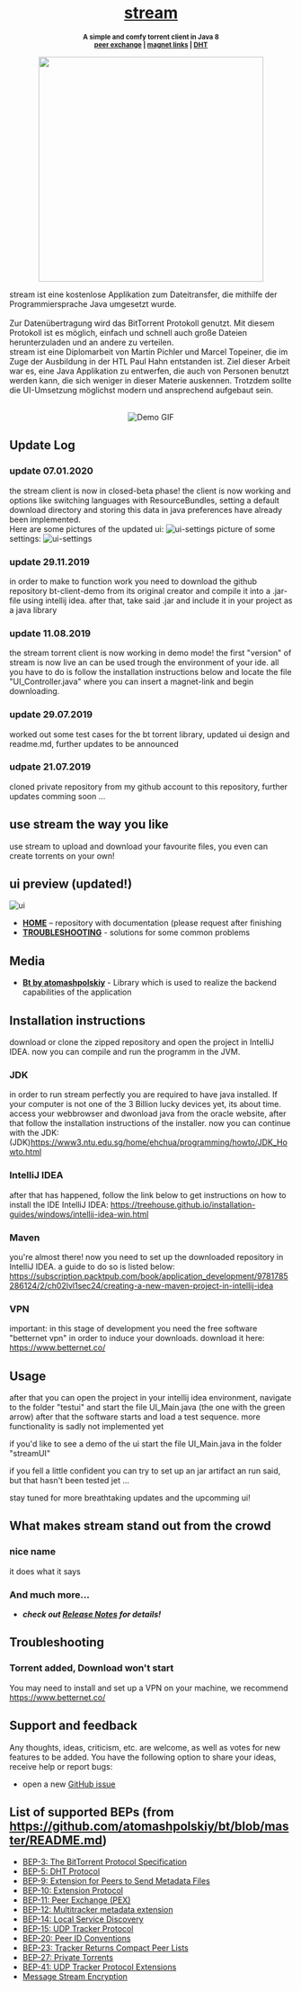 <h1 align="center">
    <a href="https://github.com/PichlerMartin/stream/">stream</a>
</h1>

<p align="center"><strong>
<sup>
A simple and comfy torrent client in Java 8
<br/><a href="http://bittorrent.org/beps/bep_0011.html">peer exchange</a> | <a href="http://bittorrent.org/beps/bep_0009.html">magnet links</a> | <a href="http://bittorrent.org/beps/bep_0005.html">DHT</a>
</sup>
</strong></p>

<p align="center"> 
<img src="https://i.ibb.co/28NTH0B/logo.png" height="400" widht="400">
    </p>
    stream ist eine kostenlose Applikation zum Dateitransfer, die mithilfe der Programmiersprache Java umgesetzt wurde.</br></br>
    Zur Datenübertragung wird das BitTorrent Protokoll genutzt. Mit diesem Protokoll ist es möglich, einfach und schnell auch große Dateien herunterzuladen und an andere zu verteilen.</br>
  stream ist eine Diplomarbeit von Martin Pichler und Marcel Topeiner, die im Zuge der Ausbildung in der HTL Paul Hahn entstanden ist.
  Ziel dieser Arbeit war es, eine Java Applikation zu entwerfen, die auch von Personen benutzt werden kann, die sich weniger in dieser Materie auskennen. Trotzdem sollte die UI-Umsetzung möglichst modern und ansprechend aufgebaut sein.</br></br>

<p align="center">
    <img src="https://i.ibb.co/QYwvCdj/demo.gif" alt="Demo GIF">
</p>

## Update Log

### update 07.01.2020
the stream client is now in closed-beta phase! the client is now working and options like switching languages with ResourceBundles, setting a default download directory and storing this data in java preferences have already been implemented.<br />
Here are some pictures of the updated ui:
![ui-settings](https://i.ibb.co/PmmC3p7/stream-UI-Add-Torrent.png)
picture of some settings:
![ui-settings](https://i.ibb.co/ZcqXhyS/stream-UI-Settings.png)
 
### update 29.11.2019
 in order to make to function work you need to download the github repository bt-client-demo from its original creator and compile it into a .jar-file using intellij idea. after that, take said .jar and include it in your project as a java library
 
### update 11.08.2019
 the stream torrent client is now working in demo mode! the first "version" of stream is now live an can be used trough the environment  of your ide. all you have to do is follow the installation instructions below and locate the file "UI_Controller.java" where you can insert a magnet-link and begin downloading.
 
### update 29.07.2019
 worked out some test cases for the bt torrent library, updated ui design and readme.md, 
 further updates to be announced
 
### udpate 21.07.2019
 cloned private repository from my github account to this repository, further updates comming soon ...
 
## use stream the way you like
 use stream to upload and download your favourite files, 
 you even can create torrents on your own!
 
## ui preview (updated!)
![ui](https://i.ibb.co/jrQTcF3/Entwurf3.png)

<!--
# splash screen preview
 ![splasj screen](https://i.ibb.co/G0877sL/Whats-App-Image-2019-07-29-at-01-07-26.jpg)
-->

<!--
# ui preview
 ![ui](https://i.ibb.co/ZHqmm01/MainPage.png)
-->

* **[HOME](https://github.com/PichlerMartin/stream)** – repository with documentation (please request after finishing
* **[TROUBLESHOOTING](#troubleshooting)** - solutions for some common problems

## Media

* **[Bt by atomashpolskiy](https://github.com/atomashpolskiy/bt)** - Library which is used to realize the backend capabilities of the application

## Installation instructions
 download or clone the zipped repository and open the project in
 IntelliJ IDEA. now you can compile and run the programm
 in the JVM.
 
### JDK
 
 in order to run stream perfectly you are required to have java installed. If your computer is not one of the 3 Billion lucky devices yet, its about time. access your webbrowser and dwonload java from the oracle website, after that follow the installation instructions of the installer. now you can continue with the JDK:
 (JDK)https://www3.ntu.edu.sg/home/ehchua/programming/howto/JDK_Howto.html
 
### IntelliJ IDEA

 after that has happened, follow the link below to get instructions on how to install the IDE IntelliJ IDEA:
 https://treehouse.github.io/installation-guides/windows/intellij-idea-win.html

### Maven

 you're almost there! now you need to set up the downloaded repository in IntelliJ IDEA. a guide to do so is listed below:
 https://subscription.packtpub.com/book/application_development/9781785286124/2/ch02lvl1sec24/creating-a-new-maven-project-in-intellij-idea
 
### VPN

 important: in this stage of development you need the free software "betternet vpn" in order to induce your downloads. download it here:
 https://www.betternet.co/

## Usage

 after that you can open the project in your intellij idea environment, navigate to the folder "testui" and start the file UI_Main.java (the one with the green arrow) after that the software starts and load a test sequence. more functionality is sadly not implemented yet
 
 if you'd like to see a demo of the ui start the file UI_Main.java in the folder "streamUI"
 
 if you fell a little confident you can try to set up an jar artifact an run said, but that hasn't been tested jet ...
 
 stay tuned for more breathtaking updates and the upcomming ui!
 
 
## What makes stream stand out from the crowd

### nice name

it does what it says

### And much more...

* _**check out [Release Notes](https://github.com/atomashpolskiy/bt/blob/master/RELEASE-NOTES.md#bt-release-notes) for details!**_
 
## Troubleshooting

### Torrent added, Download won't start

You may need to install and set up a VPN on your machine, we recommend https://www.betternet.co/

## Support and feedback

Any thoughts, ideas, criticism, etc. are welcome, as well as votes for new features to be added. You have the following option to share your ideas, receive help or report bugs:

* open a new [GitHub issue](https://github.com/PichlerMartin/stream/issues)
 
## List of supported BEPs (from https://github.com/atomashpolskiy/bt/blob/master/README.md)

* [BEP-3: The BitTorrent Protocol Specification](http://bittorrent.org/beps/bep_0003.html)
* [BEP-5: DHT Protocol](http://bittorrent.org/beps/bep_0005.html)
* [BEP-9: Extension for Peers to Send Metadata Files](http://bittorrent.org/beps/bep_0009.html)
* [BEP-10: Extension Protocol](http://bittorrent.org/beps/bep_0010.html)
* [BEP-11: Peer Exchange (PEX)](http://bittorrent.org/beps/bep_0011.html)
* [BEP-12: Multitracker metadata extension](http://bittorrent.org/beps/bep_0012.html)
* [BEP-14: Local Service Discovery](http://bittorrent.org/beps/bep_0014.html)
* [BEP-15: UDP Tracker Protocol](http://bittorrent.org/beps/bep_0015.html)
* [BEP-20: Peer ID Conventions](http://bittorrent.org/beps/bep_0020.html)
* [BEP-23: Tracker Returns Compact Peer Lists](http://bittorrent.org/beps/bep_0023.html)
* [BEP-27: Private Torrents](http://bittorrent.org/beps/bep_0027.html)
* [BEP-41: UDP Tracker Protocol Extensions](http://bittorrent.org/beps/bep_0041.html)
* [Message Stream Encryption](http://wiki.vuze.com/w/Message_Stream_Encryption)
